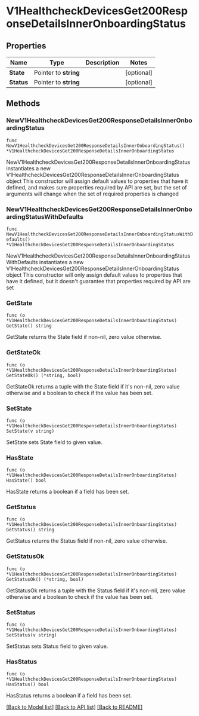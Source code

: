 # V1HealthcheckDevicesGet200ResponseDetailsInnerOnboardingStatus

## Properties

Name | Type | Description | Notes
------------ | ------------- | ------------- | -------------
**State** | Pointer to **string** |  | [optional] 
**Status** | Pointer to **string** |  | [optional] 

## Methods

### NewV1HealthcheckDevicesGet200ResponseDetailsInnerOnboardingStatus

`func NewV1HealthcheckDevicesGet200ResponseDetailsInnerOnboardingStatus() *V1HealthcheckDevicesGet200ResponseDetailsInnerOnboardingStatus`

NewV1HealthcheckDevicesGet200ResponseDetailsInnerOnboardingStatus instantiates a new V1HealthcheckDevicesGet200ResponseDetailsInnerOnboardingStatus object
This constructor will assign default values to properties that have it defined,
and makes sure properties required by API are set, but the set of arguments
will change when the set of required properties is changed

### NewV1HealthcheckDevicesGet200ResponseDetailsInnerOnboardingStatusWithDefaults

`func NewV1HealthcheckDevicesGet200ResponseDetailsInnerOnboardingStatusWithDefaults() *V1HealthcheckDevicesGet200ResponseDetailsInnerOnboardingStatus`

NewV1HealthcheckDevicesGet200ResponseDetailsInnerOnboardingStatusWithDefaults instantiates a new V1HealthcheckDevicesGet200ResponseDetailsInnerOnboardingStatus object
This constructor will only assign default values to properties that have it defined,
but it doesn't guarantee that properties required by API are set

### GetState

`func (o *V1HealthcheckDevicesGet200ResponseDetailsInnerOnboardingStatus) GetState() string`

GetState returns the State field if non-nil, zero value otherwise.

### GetStateOk

`func (o *V1HealthcheckDevicesGet200ResponseDetailsInnerOnboardingStatus) GetStateOk() (*string, bool)`

GetStateOk returns a tuple with the State field if it's non-nil, zero value otherwise
and a boolean to check if the value has been set.

### SetState

`func (o *V1HealthcheckDevicesGet200ResponseDetailsInnerOnboardingStatus) SetState(v string)`

SetState sets State field to given value.

### HasState

`func (o *V1HealthcheckDevicesGet200ResponseDetailsInnerOnboardingStatus) HasState() bool`

HasState returns a boolean if a field has been set.

### GetStatus

`func (o *V1HealthcheckDevicesGet200ResponseDetailsInnerOnboardingStatus) GetStatus() string`

GetStatus returns the Status field if non-nil, zero value otherwise.

### GetStatusOk

`func (o *V1HealthcheckDevicesGet200ResponseDetailsInnerOnboardingStatus) GetStatusOk() (*string, bool)`

GetStatusOk returns a tuple with the Status field if it's non-nil, zero value otherwise
and a boolean to check if the value has been set.

### SetStatus

`func (o *V1HealthcheckDevicesGet200ResponseDetailsInnerOnboardingStatus) SetStatus(v string)`

SetStatus sets Status field to given value.

### HasStatus

`func (o *V1HealthcheckDevicesGet200ResponseDetailsInnerOnboardingStatus) HasStatus() bool`

HasStatus returns a boolean if a field has been set.


[[Back to Model list]](../README.md#documentation-for-models) [[Back to API list]](../README.md#documentation-for-api-endpoints) [[Back to README]](../README.md)


